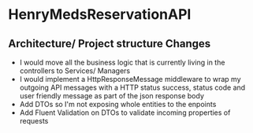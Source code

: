 # HenryMedsReservationAPI

Architecture/ Project structure Changes
---------------------------------------
- I would move all the business logic that is currently living in the controllers to Services/ Managers
- I would implement a HttpResponseMessage middleware to wrap my outgoing API messages with a HTTP status success, status code and user friendly message as part of the json response body
- Add DTOs so I'm not exposing whole entities to the enpoints
- Add Fluent Validation on DTOs to validate incoming properties of requests
